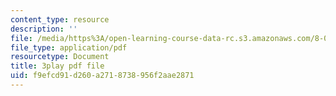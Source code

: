 ```yaml
---
content_type: resource
description: ''
file: /media/https%3A/open-learning-course-data-rc.s3.amazonaws.com/8-01sc-classical-mechanics-fall-2016/f9efcd91d260a2718738956f2aae2871_1UdGbyj8924.pdf
file_type: application/pdf
resourcetype: Document
title: 3play pdf file
uid: f9efcd91-d260-a271-8738-956f2aae2871
---
```

